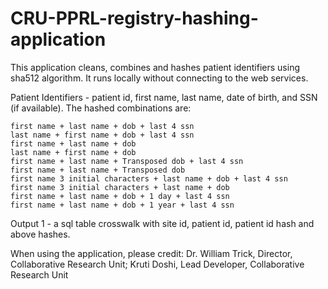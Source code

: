 # CRU-PPRL-registry-hashing-application
This application cleans, combines and hashes patient identifiers using sha512 algorithm. It runs locally without connecting to the web services.

Patient Identifiers - patient id, first name, last name, date of birth, and SSN (if available).
The hashed combinations are:

    first name + last name + dob + last 4 ssn
    last name + first name + dob + last 4 ssn
    first name + last name + dob
    last name + first name + dob
    first name + last name + Transposed dob + last 4 ssn
    first name + last name + Transposed dob
    first name 3 initial characters + last name + dob + last 4 ssn
    first name 3 initial characters + last name + dob
    first name + last name + dob + 1 day + last 4 ssn
    first name + last name + dob + 1 year + last 4 ssn

Output 1 - a sql table crosswalk with site id, patient id, patient id hash and above hashes.

When using the application, please credit:
Dr. William Trick, Director, Collaborative Research Unit; Kruti Doshi, Lead Developer, Collaborative Research Unit
